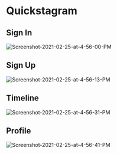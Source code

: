 # Quickstagram

## Sign In

<img src="https://i.ibb.co/7k50341/Screenshot-2021-02-25-at-4-56-00-PM.png" alt="Screenshot-2021-02-25-at-4-56-00-PM" border="0">

## Sign Up

<img src="https://i.ibb.co/dMhHByx/Screenshot-2021-02-25-at-4-56-13-PM.png" alt="Screenshot-2021-02-25-at-4-56-13-PM" border="0">

## Timeline

<img src="https://i.ibb.co/r03yVjt/Screenshot-2021-02-25-at-4-56-31-PM.png" alt="Screenshot-2021-02-25-at-4-56-31-PM" border="0">

## Profile
<img src="https://i.ibb.co/fvsQ2WK/Screenshot-2021-02-25-at-4-56-41-PM.png" alt="Screenshot-2021-02-25-at-4-56-41-PM" border="0">
